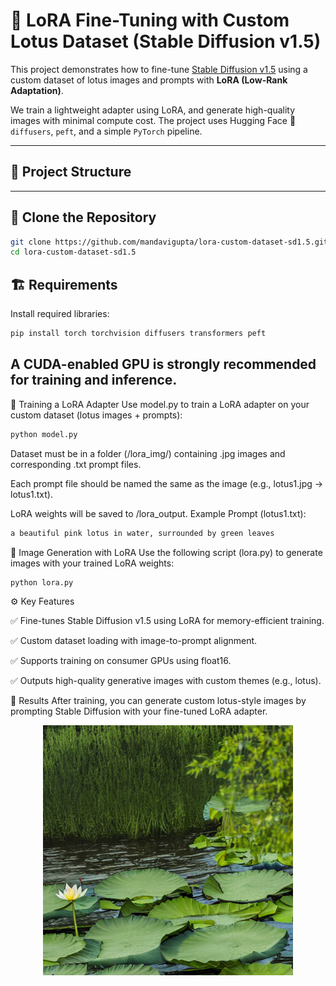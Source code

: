 # 🌸 LoRA Fine-Tuning with Custom Lotus Dataset (Stable Diffusion v1.5)

This project demonstrates how to fine-tune [Stable Diffusion v1.5](https://huggingface.co/runwayml/stable-diffusion-v1-5) using a custom dataset of lotus images and prompts with **LoRA (Low-Rank Adaptation)**.

We train a lightweight adapter using LoRA, and generate high-quality images with minimal compute cost. The project uses Hugging Face 🤗 `diffusers`, `peft`, and a simple `PyTorch` pipeline.

---

## 📁 Project Structure

---

## 🚀 Clone the Repository

```bash
git clone https://github.com/mandavigupta/lora-custom-dataset-sd1.5.git
cd lora-custom-dataset-sd1.5
```

## 🏗️ Requirements

Install required libraries:

```bash
pip install torch torchvision diffusers transformers peft

```
A CUDA-enabled GPU is strongly recommended for training and inference.
---
🧠 Training a LoRA Adapter
Use model.py to train a LoRA adapter on your custom dataset (lotus images + prompts):

```bash
python model.py
```
Dataset must be in a folder (/lora_img/) containing .jpg images and corresponding .txt prompt files.

Each prompt file should be named the same as the image (e.g., lotus1.jpg → lotus1.txt).

LoRA weights will be saved to /lora_output.
Example Prompt (lotus1.txt):
```bash
a beautiful pink lotus in water, surrounded by green leaves
```
🎨 Image Generation with LoRA
Use the following script (lora.py) to generate images with your trained LoRA weights:
```bash
python lora.py
```
⚙️ Key Features


✅ Fine-tunes Stable Diffusion v1.5 using LoRA for memory-efficient training.

✅ Custom dataset loading with image-to-prompt alignment.

✅ Supports training on consumer GPUs using float16.

✅ Outputs high-quality generative images with custom themes (e.g., lotus).

🏁 Results
After training, you can generate custom lotus-style images by prompting Stable Diffusion with your fine-tuned LoRA adapter.

<p align="center"> <img src="generated_lotus.png" width="400"/> </p>


